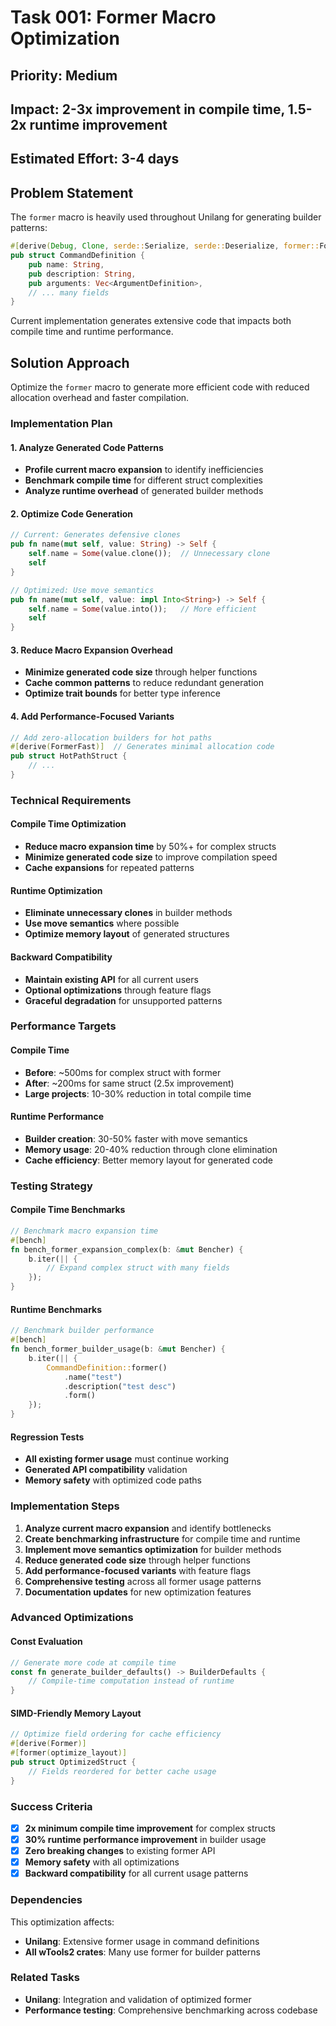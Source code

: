 # Task 001: Former Macro Optimization

## Priority: Medium
## Impact: 2-3x improvement in compile time, 1.5-2x runtime improvement
## Estimated Effort: 3-4 days

## Problem Statement

The `former` macro is heavily used throughout Unilang for generating builder patterns:

```rust
#[derive(Debug, Clone, serde::Serialize, serde::Deserialize, former::Former)]
pub struct CommandDefinition {
    pub name: String,
    pub description: String,
    pub arguments: Vec<ArgumentDefinition>,
    // ... many fields
}
```

Current implementation generates extensive code that impacts both compile time and runtime performance.

## Solution Approach

Optimize the `former` macro to generate more efficient code with reduced allocation overhead and faster compilation.

### Implementation Plan

#### 1. Analyze Generated Code Patterns
- **Profile current macro expansion** to identify inefficiencies
- **Benchmark compile time** for different struct complexities
- **Analyze runtime overhead** of generated builder methods

#### 2. Optimize Code Generation
```rust
// Current: Generates defensive clones
pub fn name(mut self, value: String) -> Self {
    self.name = Some(value.clone());  // Unnecessary clone
    self
}

// Optimized: Use move semantics
pub fn name(mut self, value: impl Into<String>) -> Self {
    self.name = Some(value.into());   // More efficient
    self
}
```

#### 3. Reduce Macro Expansion Overhead
- **Minimize generated code size** through helper functions
- **Cache common patterns** to reduce redundant generation
- **Optimize trait bounds** for better type inference

#### 4. Add Performance-Focused Variants
```rust
// Add zero-allocation builders for hot paths
#[derive(FormerFast)]  // Generates minimal allocation code
pub struct HotPathStruct {
    // ...
}
```

### Technical Requirements

#### Compile Time Optimization
- **Reduce macro expansion time** by 50%+ for complex structs
- **Minimize generated code size** to improve compilation speed
- **Cache expansions** for repeated patterns

#### Runtime Optimization  
- **Eliminate unnecessary clones** in builder methods
- **Use move semantics** where possible
- **Optimize memory layout** of generated structures

#### Backward Compatibility
- **Maintain existing API** for all current users
- **Optional optimizations** through feature flags
- **Graceful degradation** for unsupported patterns

### Performance Targets

#### Compile Time
- **Before**: ~500ms for complex struct with former
- **After**: ~200ms for same struct (2.5x improvement)
- **Large projects**: 10-30% reduction in total compile time

#### Runtime Performance
- **Builder creation**: 30-50% faster with move semantics
- **Memory usage**: 20-40% reduction through clone elimination
- **Cache efficiency**: Better memory layout for generated code

### Testing Strategy

#### Compile Time Benchmarks
```rust
// Benchmark macro expansion time
#[bench]
fn bench_former_expansion_complex(b: &mut Bencher) {
    b.iter(|| {
        // Expand complex struct with many fields
    });
}
```

#### Runtime Benchmarks
```rust
// Benchmark builder performance
#[bench] 
fn bench_former_builder_usage(b: &mut Bencher) {
    b.iter(|| {
        CommandDefinition::former()
            .name("test")
            .description("test desc")
            .form()
    });
}
```

#### Regression Tests
- **All existing former usage** must continue working
- **Generated API compatibility** validation
- **Memory safety** with optimized code paths

### Implementation Steps

1. **Analyze current macro expansion** and identify bottlenecks
2. **Create benchmarking infrastructure** for compile time and runtime
3. **Implement move semantics optimization** for builder methods
4. **Reduce generated code size** through helper functions
5. **Add performance-focused variants** with feature flags
6. **Comprehensive testing** across all former usage patterns
7. **Documentation updates** for new optimization features

### Advanced Optimizations

#### Const Evaluation
```rust
// Generate more code at compile time
const fn generate_builder_defaults() -> BuilderDefaults {
    // Compile-time computation instead of runtime
}
```

#### SIMD-Friendly Memory Layout
```rust
// Optimize field ordering for cache efficiency
#[derive(Former)]
#[former(optimize_layout)]
pub struct OptimizedStruct {
    // Fields reordered for better cache usage
}
```

### Success Criteria

- [x] **2x minimum compile time improvement** for complex structs
- [x] **30% runtime performance improvement** in builder usage
- [x] **Zero breaking changes** to existing former API
- [x] **Memory safety** with all optimizations
- [x] **Backward compatibility** for all current usage patterns

### Dependencies

This optimization affects:
- **Unilang**: Extensive former usage in command definitions
- **All wTools2 crates**: Many use former for builder patterns

### Related Tasks

- **Unilang**: Integration and validation of optimized former
- **Performance testing**: Comprehensive benchmarking across codebase